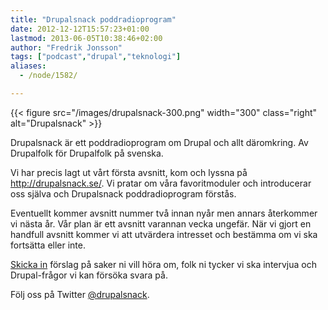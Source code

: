 ```yaml
---
title: "Drupalsnack poddradioprogram"
date: 2012-12-12T15:57:23+01:00
lastmod: 2013-06-05T10:38:46+02:00
author: "Fredrik Jonsson"
tags: ["podcast","drupal","teknologi"]
aliases:
  - /node/1582/

---
```


{{< figure src="/images/drupalsnack-300.png" width="300" class="right" alt="Drupalsnack" >}}

Drupalsnack är ett poddradioprogram om Drupal och allt däromkring. Av Drupalfolk för Drupalfolk på svenska.

Vi har precis lagt ut vårt första avsnitt, kom och lyssna på <http://drupalsnack.se/>. Vi pratar om våra favoritmoduler och introducerar oss själva och Drupalsnack poddradioprogram förstås.

Eventuellt kommer avsnitt nummer två innan nyår men annars återkommer vi nästa år. Vår plan är ett avsnitt varannan vecka ungefär. När vi gjort en handfull avsnitt kommer vi att utvärdera intresset och bestämma om vi ska fortsätta eller inte.

[Skicka in](http://drupalsnack.se/kontakt) förslag på saker ni vill höra om, folk ni tycker vi ska intervjua och Drupal-frågor vi kan försöka svara på.

Följ oss på Twitter [@drupalsnack](http://twitter.com/drupalsnack).

